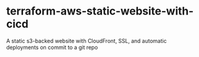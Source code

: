 # terraform-aws-static-website-with-cicd

A static s3-backed website with CloudFront, SSL, and automatic deployments on commit to a git repo
